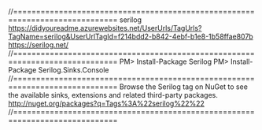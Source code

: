﻿//=============================================================================
serilog
https://didyoureadme.azurewebsites.net/UserUrls/TagUrls?TagName=serilog&UserUrlTagId=f214bdd2-b842-4ebf-b1e8-1b58ffae807b
https://serilog.net/
//=============================================================================
PM> Install-Package Serilog
PM> Install-Package Serilog.Sinks.Console
//=============================================================================
Browse the Serilog tag on NuGet to see the available sinks, extensions and related 
third-party packages.
http://nuget.org/packages?q=Tags%3A%22serilog%22%22
//=============================================================================